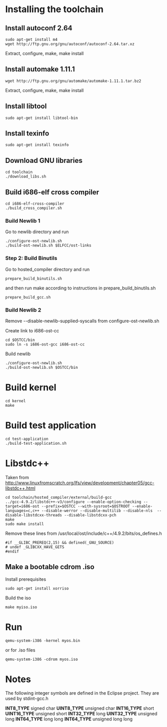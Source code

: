# Installing the toolchain

## Install autoconf 2.64

	sudo apt-get install m4
	wget http://ftp.gnu.org/gnu/autoconf/autoconf-2.64.tar.xz

Extract, configure, make, make install

## Install automake 1.11.1

	wget http://ftp.gnu.org/gnu/automake/automake-1.11.1.tar.bz2

Extract, configure, make, make install

## Install libtool

	sudo apt-get install libtool-bin

## Install texinfo

	sudo apt-get install texinfo

## Download GNU libraries

	cd toolchain
	./download_libs.sh

## Build i686-elf cross compiler

	cd i686-elf-cross-compiler
	./build_cross_compiler.sh

### Build Newlib 1

Go to newlib directory and run

	./configure-ost-newlib.sh
	./build-ost-newlib.sh $ELFCC/ost-links

### Step 2: Build Binutils

Go to hosted_compiler directory and run

	prepare_build_binutils.sh

and then run make according to instructions in prepare_build_binutils.sh

	prepare_build_gcc.sh


### Build Newlib 2
Remove --disable-newlib-supplied-syscalls from configure-ost-newlib.sh

Create link to i686-ost-cc

	cd $OSTCC/bin
	sudo ln -s i686-ost-gcc i686-ost-cc

Build newlib

	./configure-ost-newlib.sh
	./build-ost-newlib.sh $OSTCC/bin

# Build kernel

	cd kernel
	make

# Build test application

	cd test-application
	./build-test-application.sh


# Libstdc++

Taken from http://www.linuxfromscratch.org/lfs/view/development/chapter05/gcc-libstdc++.html

	cd toolchain/hosted_compiler/external/build-gcc
	../gcc-4.9.2/libstdc++-v3/configure --enable-option-checking --target=i686-ost --prefix=$OSTCC --with-sysroot=$OSTROOT --enable-languages=c,c++ --disable-werror --disable-multilib --disable-nls  --disable-libstdcxx-threads --disable-libstdcxx-pch
	make
	sudo make install

Remove these lines from /usr/local/ost/include/c++/4.9.2/bits/os_defines.h

	#if __GLIBC_PREREQ(2,15) && defined(_GNU_SOURCE)
	# undef _GLIBCXX_HAVE_GETS
	#endif



## Make a bootable cdrom .iso

Install prerequisites

	sudo apt-get install xorriso

Build the iso

	make myiso.iso

# Run

	qemu-system-i386 -kernel myos.bin

or for .iso files

	qemu-system-i386 -cdrom myos.iso


# Notes

The following integer symbols are defined in the Eclipse project.
They are used by stdint-gcc.h

__INT8_TYPE__ signed char
__UINT8_TYPE__ unsigned char
__INT16_TYPE__ short
__UINT16_TYPE__ unsigned short
__INT32_TYPE__ long
__UINT32_TYPE__ unsigned long
__INT64_TYPE__ long long
__INT64_TYPE__ unsigned long long

